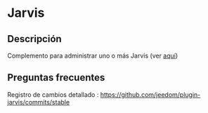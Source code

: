 Jarvis 
======

Descripción 
-----------

Complemento para administrar uno o más Jarvis (ver
[aquí](:https://github.com/alexylem/jarvis))

Preguntas frecuentes 
---

Registro de cambios detallado :
<https://github.com/jeedom/plugin-jarvis/commits/stable>
